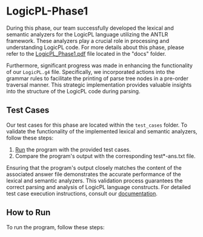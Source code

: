 # LogicPL-Phase1
During this phase, our team successfully developed the lexical and semantic analyzers for the LogicPL language utilizing the ANTLR framework. These analyzers play a crucial role in processing and understanding LogicPL code. For more details about this phase, please refer to the [LogicPL_Phase1.pdf](../../docs/LogicPL_Phase1.pdf) file located in the "docs" folder.

Furthermore, significant progress was made in enhancing the functionality of our `LogicPL.g4` file. Specifically, we incorporated actions into the grammar rules to facilitate the printing of parse tree nodes in a pre-order traversal manner. This strategic implementation provides valuable insights into the structure of the LogicPL code during parsing.


## Test Cases
Our test cases for this phase are located within the `test_cases` folder. To validate the functionality of the implemented lexical and semantic analyzers, follow these steps:

1. [Run](#how-to-run) the program with the provided test cases.
2. Compare the program's output with the corresponding test*-ans.txt file.

Ensuring that the program's output closely matches the content of the associated answer file demonstrates the accurate performance of the lexical and semantic analyzers. This validation process guarantees the correct parsing and analysis of LogicPL language constructs. For detailed test case execution instructions, consult our [documentation](#how-to-run).

## How to Run
To run the program, follow these steps:
